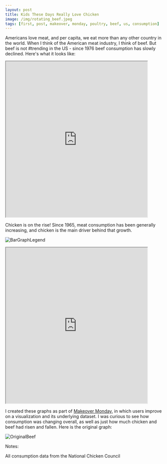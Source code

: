 ```yaml
---
layout: post
title: Kids These Days Really Love Chicken
image: /img/rotating_beef.jpeg
tags: [first, post, makeover, monday, poultry, beef, us, consumption]
---
```

Americans love meat, and per capita, we eat more than any other country in the world. When I think of the American meat industry, I think of beef. But beef is not #trending in the US - since 1976 beef consumption has slowly declined. Here's what it looks like:


<!--LINE GRAPHS ON CHANGE IN CHICKEN/BEEF>
<style>
.responsive-wrap iframe{ max-width: 100%;}
</style>
<div class="responsive-wrap">
<!-- this is the embed code provided by Google -->
  <iframe src="https://public.tableau.com/views/ChangeinMeatConsumption/Change?:showVizHome=no&:embed=true" width="90%" height="500"></iframe>
<!-- Google embed ends -->
<!--</div>-->


Chicken is on the rise! Since 1965, meat consumption has been generally increasing, and chicken is the main driver behind that growth.


<!-- Poultry Legend -->
![BarGraphLegend](http://mattdorros.com/img/legend_poutry.png)


<!-- BAR CHARTS ON US MEAT CONSUMPTION -->
<style>
.responsive-wrap iframe{ max-width: 100%;}
</style>
<div class="responsive-wrap">
<!-- this is the embed code provided by Google -->
  <iframe src="https://public.tableau.com/views/USMeatConsumptionbyYear/MeatConsumptionDashboard?:showVizHome=no&:embed=true" width="90%" height="500"></iframe>
<!-- Google embed ends -->
</div>

I created these graphs as part of [Makeover Monday](http://www.makeovermonday.co.uk/), in which users improve on a visualization and its underlying dataset. I was curious to see how consumption was changing overall, as well as just how much chicken and beef had risen and fallen. Here is the original graph:

![OriginalBeef](http://mattdorros.com/img/original_meat_graph.png)




Notes:

All consumption data from the National Chicken Council
